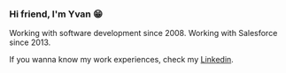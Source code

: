 ### Hi friend, I'm Yvan 😁

Working with software development since 2008.
Working with Salesforce since 2013.

If you wanna know my work experiences, check my [Linkedin](https://www.linkedin.com/in/https://www.linkedin.com/in/yvan-freitas//).
